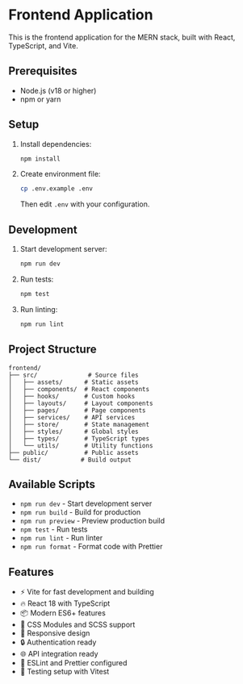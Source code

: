# Frontend Application

This is the frontend application for the MERN stack, built with React, TypeScript, and Vite.

## Prerequisites

- Node.js (v18 or higher)
- npm or yarn

## Setup

1. Install dependencies:

   ```bash
   npm install
   ```

2. Create environment file:
   ```bash
   cp .env.example .env
   ```
   Then edit `.env` with your configuration.

## Development

1. Start development server:

   ```bash
   npm run dev
   ```

2. Run tests:

   ```bash
   npm test
   ```

3. Run linting:
   ```bash
   npm run lint
   ```

## Project Structure

```
frontend/
├── src/              # Source files
│   ├── assets/      # Static assets
│   ├── components/  # React components
│   ├── hooks/       # Custom hooks
│   ├── layouts/     # Layout components
│   ├── pages/       # Page components
│   ├── services/    # API services
│   ├── store/       # State management
│   ├── styles/      # Global styles
│   ├── types/       # TypeScript types
│   └── utils/       # Utility functions
├── public/          # Public assets
└── dist/           # Build output
```

## Available Scripts

- `npm run dev` - Start development server
- `npm run build` - Build for production
- `npm run preview` - Preview production build
- `npm test` - Run tests
- `npm run lint` - Run linter
- `npm run format` - Format code with Prettier

## Features

- ⚡️ Vite for fast development and building
- 🔥 React 18 with TypeScript
- 📦 Modern ES6+ features
- 🎨 CSS Modules and SCSS support
- 📱 Responsive design
- 🔒 Authentication ready
- 🌐 API integration ready
- 📝 ESLint and Prettier configured
- 🧪 Testing setup with Vitest
